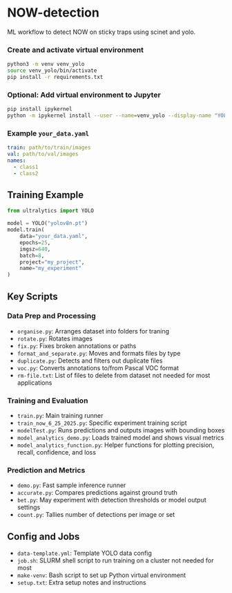 # NOW-detection

ML workflow to detect NOW on sticky traps using scinet and yolo.

### Create and activate virtual environment
```bash
python3 -m venv venv_yolo
source venv_yolo/bin/activate
pip install -r requirements.txt
```


### Optional: Add virtual environment to Jupyter
```bash
pip install ipykernel
python -m ipykernel install --user --name=venv_yolo --display-name "YOLO (venv_yolo)"
```

### Example `your_data.yaml`
```yaml
train: path/to/train/images
val: path/to/val/images
names:
  - class1
  - class2
```

## Training Example
```python
from ultralytics import YOLO

model = YOLO("yolov8n.pt")
model.train(
    data="your_data.yaml",
    epochs=25,
    imgsz=640,
    batch=8,
    project="my_project",
    name="my_experiment"
)
```

## Key Scripts

### Data Prep and Processing
- `organise.py`: Arranges dataset into folders for traning 
- `rotate.py`: Rotates images 
- `fix.py`: Fixes broken annotations or paths
- `format_and_separate.py`: Moves and formats files by type
- `duplicate.py`: Detects and filters out duplicate files
- `voc.py`: Converts annotations to/from Pascal VOC format
- `rm-file.txt`: List of files to delete from dataset not needed for most applications


### Training and Evaluation
- `train.py`: Main training runner
- `train_now_6_25_2025.py`: Specific experiment training script
- `modelTest.py`: Runs predictions and outputs images with bounding boxes
- `model_analytics_demo.py`: Loads trained model and shows visual metrics
- `model_analytics_function.py`: Helper functions for plotting precision, recall, confidence, and loss


### Prediction and Metrics
- `demo.py`: Fast sample inference runner
- `accurate.py`: Compares predictions against ground truth
- `bet.py`: May experiment with detection thresholds or model output settings
- `count.py`: Tallies number of detections per image or set


## Config and Jobs
- `data-template.yml`: Template YOLO data config
- `job.sh`: SLURM shell script to run training on a cluster not needed for most
- `make-venv`: Bash script to set up Python virtual environment
- `setup.txt`: Extra setup notes and instructions
